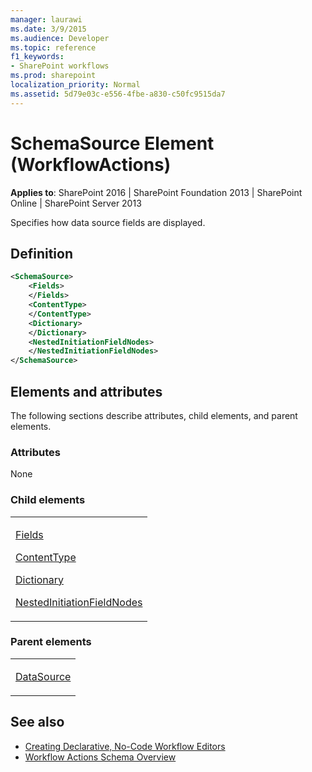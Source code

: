 ```yaml
---
manager: laurawi
ms.date: 3/9/2015
ms.audience: Developer
ms.topic: reference
f1_keywords:
- SharePoint workflows
ms.prod: sharepoint
localization_priority: Normal
ms.assetid: 5d79e03c-e556-4fbe-a830-c50fc9515da7
---
```


# SchemaSource Element (WorkflowActions)

**Applies to**: SharePoint 2016 | SharePoint Foundation 2013 | SharePoint Online | SharePoint Server 2013

Specifies how data source fields are displayed.

## Definition

```XML
<SchemaSource>
    <Fields>
    </Fields>
    <ContentType>
    </ContentType>
    <Dictionary>
    </Dictionary>
    <NestedInitiationFieldNodes>
    </NestedInitiationFieldNodes>
</SchemaSource>
```

## Elements and attributes

The following sections describe attributes, child elements, and parent elements.

### Attributes

None

### Child elements

<table>
<colgroup>
<col width="100%" />
</colgroup>
<tbody>
<tr class="odd">
<td align="left"><p><a href="fields-element-workflowactions.md">Fields</a></p>
<p><a href="contenttype-element-workflowactions.md">ContentType</a></p>
<p><a href="dictionary-element-workflowactions.md">Dictionary</a></p>
<p><a href="nestedinitiationfieldnodes-element-workflowactions.md">NestedInitiationFieldNodes</a></p></td>
</tr>
</tbody>
</table>

### Parent elements

<table>
<colgroup>
<col width="100%" />
</colgroup>
<tbody>
<tr class="odd">
<td align="left"><p><a href="datasource-element-workflowactions.md">DataSource</a></p></td>
</tr>
</tbody>
</table>


## See also

- [Creating Declarative, No-Code Workflow Editors](https://msdn.microsoft.com/library/office/bb417436.aspx)
- [Workflow Actions Schema Overview](https://msdn.microsoft.com/library/office/bb897626.aspx)







